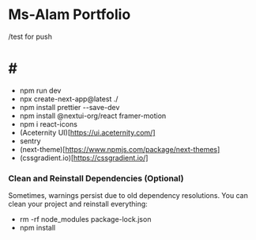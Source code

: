 # Ms-Alam Portfolio
/test for push
# # #
- npm run dev
- npx create-next-app@latest ./
- npm install prettier --save-dev
- npm install @nextui-org/react framer-motion 
- npm i react-icons 
- (Aceternity UI)[https://ui.aceternity.com/]
- sentry
- (next-theme)[https://www.npmjs.com/package/next-themes]
- (cssgradient.io)[https://cssgradient.io/]


### Clean and Reinstall Dependencies (Optional)
   Sometimes, warnings persist due to old dependency resolutions. You can clean your project and reinstall everything:

- rm -rf node_modules package-lock.json
- npm install